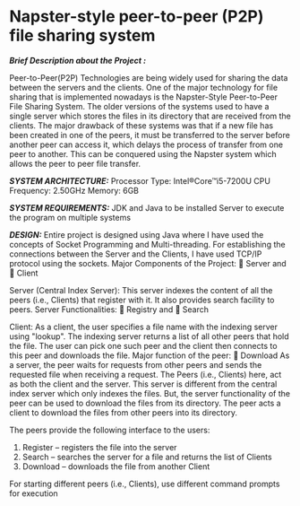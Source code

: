# Napster-style peer-to-peer (P2P) file sharing system

**_Brief Description about the Project :_**

Peer-to-Peer(P2P) Technologies are being widely used for sharing the data between the
servers and the clients. One of the major technology for file sharing that is implemented nowadays
is the Napster-Style Peer-to-Peer File Sharing System.
The older versions of the systems used to have a single server which stores the files in its
directory that are received from the clients. The major drawback of these systems was that if a new
file has been created in one of the peers, it must be transferred to the server before another peer
can access it, which delays the process of transfer from one peer to another. This can be conquered
using the Napster system which allows the peer to peer file transfer.


**_SYSTEM ARCHITECTURE:_**
Processor Type: Intel®Core™i5-7200U CPU 
Frequency: 2.50GHz
Memory: 6GB


**_SYSTEM REQUIREMENTS:_**
JDK and Java to be installed
Server to execute the program on multiple systems

**_DESIGN:_**
Entire project is designed using Java where I have used the concepts of Socket Programming and Multi-threading. For establishing the connections between the Server and the Clients, I have used TCP/IP protocol using the sockets.
Major Components of the Project:
	Server and
	Client

Server (Central Index Server):
This server indexes the content of all the peers (i.e., Clients) that register with it. It also provides search facility to peers.
Server Functionalities:
	Registry and
	Search

Client:
As a client, the user specifies a file name with the indexing server using "lookup". The indexing server returns a list of all other peers that hold the file. The user can pick one such peer and the client then connects to this peer and downloads the file. 
Major function of the peer:
	Download
As a server, the peer waits for requests from other peers and sends the requested file when receiving a request. The Peers (i.e., Clients) here, act as both the client and the server. This server is different from the central index server which only indexes the files. But, the server functionality of the peer can be used to download the files from its directory. The peer acts a client to download the files from other peers into its directory.

The peers provide the following interface to the users: 
1. Register – registers the file into the server
2. Search – searches the server for a file and returns the list of Clients 
3. Download – downloads the file from another Client


For starting different peers (i.e., Clients), use different command prompts for execution
